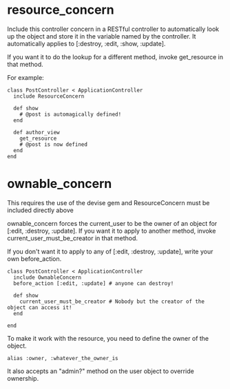# resource_concern
Include this controller concern in a RESTful controller to automatically look up the object and store it in the variable named by the controller. It automatically applies to [:destroy, :edit, :show, :update].

If you want it to do the lookup for a different method, invoke get_resource in that method.

For example:
```
class PostController < ApplicationController
  include ResourceConcern
  
  def show
    # @post is automagically defined!
  end
  
  def author_view
    get_resource
    # @post is now defined
  end
end
```

# ownable_concern
This requires the use of the devise gem and ResourceConcern must be included directly above

ownable_concern forces the current_user to be the owner of an object for [:edit, :destroy, :update]. If you want it to apply to another method, invoke current_user_must_be_creator in that method.  

If you don't want it to apply to any of [:edit, :destroy, :update], write your own before_action.

```
class PostController < ApplicationController
  include OwnableConcern
  before_action [:edit, :update] # anyone can destroy!
  
  def show
    current_user_must_be_creator # Nobody but the creator of the object can access it!
  end
  
end
```
To make it work with the resource, you need to define the owner of the object.
```
alias :owner, :whatever_the_owner_is
```

It also accepts an "admin?" method on the user object to override ownership.
